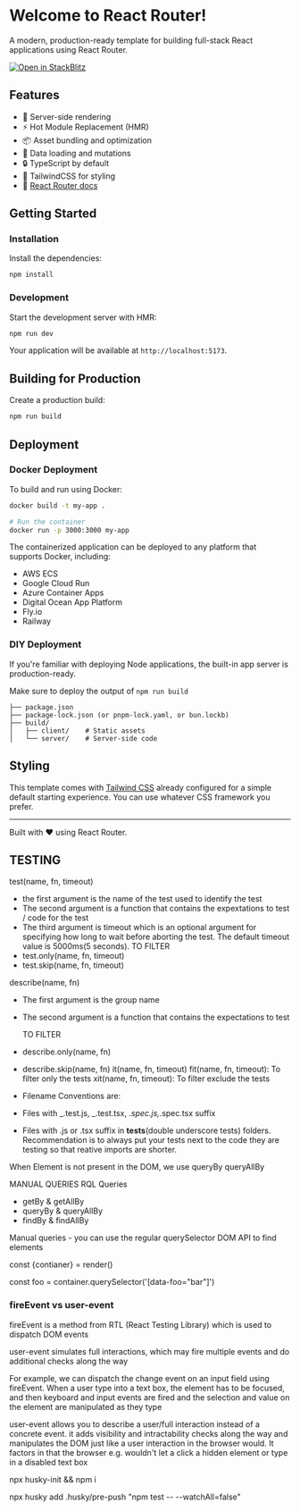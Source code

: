 # Welcome to React Router!

A modern, production-ready template for building full-stack React applications using React Router.

[![Open in StackBlitz](https://developer.stackblitz.com/img/open_in_stackblitz.svg)](https://stackblitz.com/github/remix-run/react-router-templates/tree/main/default)

## Features

- 🚀 Server-side rendering
- ⚡️ Hot Module Replacement (HMR)
- 📦 Asset bundling and optimization
- 🔄 Data loading and mutations
- 🔒 TypeScript by default
- 🎉 TailwindCSS for styling
- 📖 [React Router docs](https://reactrouter.com/)

## Getting Started

### Installation

Install the dependencies:

```bash
npm install
```

### Development

Start the development server with HMR:

```bash
npm run dev
```

Your application will be available at `http://localhost:5173`.

## Building for Production

Create a production build:

```bash
npm run build
```

## Deployment

### Docker Deployment

To build and run using Docker:

```bash
docker build -t my-app .

# Run the container
docker run -p 3000:3000 my-app
```

The containerized application can be deployed to any platform that supports Docker, including:

- AWS ECS
- Google Cloud Run
- Azure Container Apps
- Digital Ocean App Platform
- Fly.io
- Railway

### DIY Deployment

If you're familiar with deploying Node applications, the built-in app server is production-ready.

Make sure to deploy the output of `npm run build`

```
├── package.json
├── package-lock.json (or pnpm-lock.yaml, or bun.lockb)
├── build/
│   ├── client/    # Static assets
│   └── server/    # Server-side code
```

## Styling

This template comes with [Tailwind CSS](https://tailwindcss.com/) already configured for a simple default starting experience. You can use whatever CSS framework you prefer.

---

Built with ❤️ using React Router.

## TESTING

test(name, fn, timeout)

- the first argument is the name of the test used to identify the test
- The second argument is a function that contains the expextations to test / code for the test
- The third argument is timeout which is an optional argument for specifying how long to wait before aborting the test. The default timeout value is 5000ms(5 seconds).
  TO FILTER
- test.only(name, fn, timeout)
- test.skip(name, fn, timeout)

describe(name, fn)

- The first argument is the group name
- The second argument is a function that contains the expectations to test

  TO FILTER

- describe.only(name, fn)
- describe.skip(name, fn)
  it(name, fn, timeout)
  fit(name, fn, timeout): To filter only the tests
  xit(name, fn, timeout): To filter exclude the tests

- Filename Conventions are:
- Files with _.test.js, _.test.tsx, _.spec.js,_.spec.tsx suffix
- Files with .js or .tsx suffix in **tests**(double underscore tests) folders.
  Recommendation is to always put your tests next to the code they are testing so that reative imports are shorter.

When Element is not present in the DOM, we use queryBy queryAllBy

MANUAL QUERIES
RQL Queries

- getBy & getAllBy
- queryBy & queryAllBy
- findBy & findAllBy

Manual queries - you can use the regular querySelector DOM API to find elements

const {contianer} = render(<MyComponent/>)

const foo = container.querySelector('[data-foo="bar"]')

### fireEvent vs user-event

fireEvent is a method from RTL (React Testing Library) which is used to dispatch DOM events

user-event simulates full interactions, which may fire multiple events and do additional checks along the way

For example, we can dispatch the change event on an input field using fireEvent.
When a user type into a text box, the element has to be focused, and then keyboard and input events are fired and the selection and value on the element are manipulated as they type

user-event allows you to describe a user/full interaction instead of a concrete event. it adds visibility and intractability checks along the way and manipulates the DOM just like a user interaction in the browser would. It factors in that the browser e.g. wouldn't let a click a hidden element or type in a disabled text box

npx husky-init && npm i

<!-- Husky to run test using pre-push and push to remote -->

npx husky add .husky/pre-push "npm test -- --watchAll=false"
